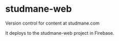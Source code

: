 # studmane-web
Version control for content at studmane.com

It deploys to the studmane-web project in Firebase.
